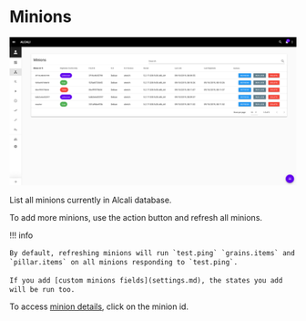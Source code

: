 # Minions

![minions](../images/screenshots/minions.png)

List all minions currently in Alcali database.

To add more minions, use the action button and refresh all minions.

!!! info
    
    By default, refreshing minions will run `test.ping` `grains.items` and `pillar.items` on all minions responding to `test.ping`.
    
    If you add [custom minions fields](settings.md), the states you add will be run too.


To access [minion details](minion_details.md), click on the minion id.
